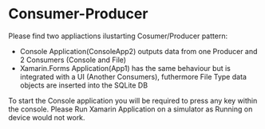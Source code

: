 # Consumer-Producer

Please find two appliactions ilustarting Cosumer/Producer pattern: 
-  Console Application(ConsoleApp2) outputs data from one Producer and 2 Consumers (Console and File)
-  Xamarin.Forms Application(App1) has the same behaviour but is integrated with a UI (Another Consumers), futhermore File Type data objects are inserted into the SQLite DB

To start the Console application you will be required to press any key within the console. 
Please Run Xamarin Application on a simulator as Running on device would not work. 
